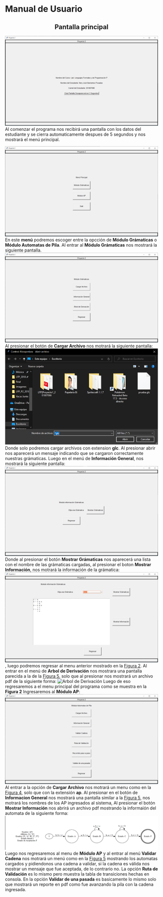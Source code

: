 # Manual de Usuario

<center><h2>Pantalla principal</h2></center>

![Pantalla principal](/imagenes/pantalla_principal.PNG "Figura 1")
Al comenzar el programa nos recibirá una pantalla con los datos del estudiante y se cierra automaticamente despues de 5 segundos y nos mostrará el menú principal.

![Menú Principal](/imagenes/menu_principal.PNG "Figura 2")
En este <b>menú</b> podremos escoger entre la opcción de <b>Módulo Grámaticas</b> o <b>Módulo Automatas de Pila</b>.
Al entrar al <b>Módulo Grámaticas</b> nos mostrará la siguiente pantalla.
![Módulo Gramaticas](/imagenes/menu_gramaticas.PNG "Figura 3")
Al presionar el botón de <b>Cargar Archivo</b> nos motrará la siguiente pantalla:
![Cargar Archivo Gramaticas](imagenes/cargar_gramaticas.PNG "Figura 4")
Donde solo podremos cargar archivos con extension <b>glc</b>.
Al presionar abrir nos aparecerá un mensaje indicando que se cargaron correctamente nuestras grámaticas.
Luego en el menú de <b>Información General</b>, nos mostrará la siguiente pantalla:
![Informacióñ Grámaticas](/imagenes/info_gramaticas.PNG "Figura 5")
Donde al presionar el botón <b>Mostrar Grámaticas</b> nos aparecerá una lista con el nombre de las grámaticas cargadas, al presionar el boton <b>Mostrar Información</b>, nos motrará la información de la grámatica:
![Informacion cargada](/imagenes/info_gramaticas1.PNG "Figura 6"), luego podremos regresar al menu anterior mostrado en la [Figura 2](#figura2).
Al entrar en el menú de <b>Arbol de Derivación</b> nos mostrara una pantalla parecida a la de la [Figura 5](#figura5), solo que al presionar nos mostrará un archivo pdf de la siguiente forma:
![Arbol de Derivación](/imagenes/ "Figura 7")
Luego de eso regresaremos a el menu principal del programa como se muestra en la <b>Figura 2</b>
Ingresaremos al <b>Módulo AP</b>:
![Módulo AP (/imagenes/modulo_ap.PNG)](/imagenes/modulo_ap.PNG "Figura 8")
Al entrar a la opción de <b>Cargar Archivo</b> nos motrará un menu como en la [Figura 4](#figura4), solo que con la extensión **ap**.
Al presionar en el botón de **Informacion General** nos mostrará una pantalla similar a la [Figura 5](#Figura5), nos motrará los nombres de los AP ingresados al sistema, Al presionar el botón **Mostrar Información** nos abrirá un archivo pdf mostrando la informaión del automata de la siguiente forma:
![Informacióñ AP](/imagenes/info_apn.PNG "Figura 9")
Luego nos regresaremos al menu de **Módulo AP** y al entrar al menú **Validar Cadena** nos motrará un menú como en la [Figura 5](#Figura5) mostrando los automatas cargados y pidiendonos una cadena a validar, si la cadena es válida nos mostrar un mensaje que fue aceptada, de lo contrario no.
La opción **Ruta de Validación** es lo mismo pero muestra la tabla de transiciones hechas en consola.
En la opción **Validar de una pasada** es basicamente lo mismo solo que mostrará un reporte en pdf como fue avanzando la pila con la cadena ingresada.